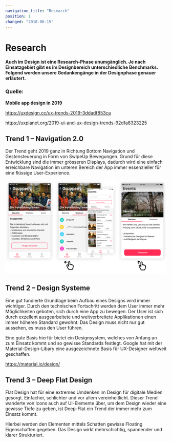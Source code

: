 ```yaml
---
navigation_title: "Research"
position: 1
changed: "2018-06-15"
---
```


# Research

**Auch im Design ist eine Research-Phase unumgänglich. Je nach Einsatzgebiet gibt es im Designbereich unterschiedliche Benchmarks. Folgend werden unsere Gedankengänge in der Designphase genauer erläutert.**

### Quelle: 
**Mobile app design in 2019**

https://uxdesign.cc/ux-trends-2019-3ddadf853ca

https://uxplanet.org/2019-ui-and-ux-design-trends-92dfa8323225

## Trend 1 – Navigation 2.0
Der Trend geht 2019 ganz in Richtung Bottom Navigation und Gestensteuerung in Form von SwipeUp Bewegungen. Grund für diese Entwicklung sind die immer grösseren Displays, dadurch wird eine einfach erreichbare Navigation im unteren Bereich der App immer essenzieller für eine flüssige User-Experience.

![Navigationsmöglichkeiten](_media/Design_navi.png)

## Trend 2 – Design Systeme
Eine gut fundierte Grundlage beim Aufbau eines Designs wird immer wichtiger. Durch den technischen Fortschritt werden dem User immer mehr Möglichkeiten geboten, sich durch eine App zu bewegen. Der User ist sich durch exzellent ausgearbeitete und weitverbreitete Applikationen einen immer höheren Standard gewohnt. Das Design muss nicht nur gut aussehen, es muss den User führen.

Eine gute Basis hierfür bietet ein Designsystem, welches von Anfang an zum Einsatz kommt und so gewisse Standards festlegt. Google hat mit der Material-Design-Libary eine ausgezeichnete Basis für UX-Designer weltweit geschaffen. 

https://material.io/design/


## Trend 3 – Deep Flat Design
Flat Design hat für eine extremes Umdenken im Design für digitale Medien gesorgt. Einfacher, schlichter und vor allem vereinheitlicht. Dieser Trend wanderte von Icons auch auf UI-Elemente über, um dem Design wieder eine gewisse Tiefe zu geben, ist Deep-Flat ein Trend der immer mehr zum Einsatz kommt. 

Hierbei werden den Elementen mittels Schatten gewisse Floating Eigenschaften gegeben. Das Design wirkt mehrschichtig, spannender und klarer Strukturiert. 